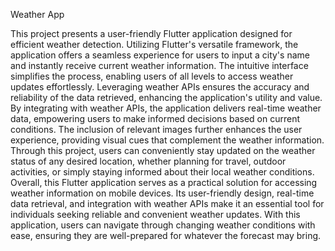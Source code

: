 Weather App

This project presents a user-friendly Flutter application designed for efficient weather detection. Utilizing Flutter's versatile framework, the application offers a seamless experience for users to input a city's name and instantly receive current weather information. The intuitive interface simplifies the process, enabling users of all levels to access weather updates effortlessly. Leveraging weather APIs ensures the accuracy and reliability of the data retrieved, enhancing the application's utility and value.
By integrating with weather APIs, the application delivers real-time weather data, empowering users to make informed decisions based on current conditions. The inclusion of relevant images further enhances the user experience, providing visual cues that complement the weather information. Through this project, users can conveniently stay updated on the weather status of any desired location, whether planning for travel, outdoor activities, or simply staying informed about their local weather conditions.
Overall, this Flutter application serves as a practical solution for accessing weather information on mobile devices. Its user-friendly design, real-time data retrieval, and integration with weather APIs make it an essential tool for individuals seeking reliable and convenient weather updates. With this application, users can navigate through changing weather conditions with ease, ensuring they are well-prepared for whatever the forecast may bring.
